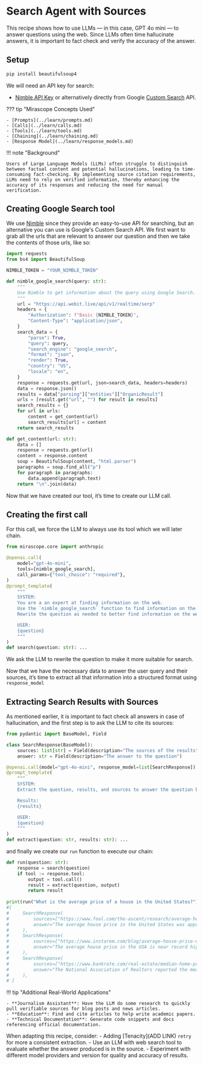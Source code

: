 # Search Agent with Sources

This recipe shows how to use LLMs — in this case, GPT 4o mini — to answer questions using the web. Since LLMs often time hallucinate answers, it is important to fact check and verify the accuracy of the answer.

## Setup

```bash
pip install beautifulsoup4
```

We will need an API key for search:

- [Nimble API Key](https://nimbleway.com/) or alternatively directly from Google [Custom Search](https://developers.google.com/custom-search/v1/introduction/) API.

??? tip "Mirascope Concepts Used"

    - [Prompts](../learn/prompts.md)
    - [Calls](../learn/calls.md)
    - [Tools](../learn/tools.md)
    - [Chaining](../learn/chaining.md)
    - [Response Model](../learn/response_models.md)

!!! note "Background"

    Users of Large Language Models (LLMs) often struggle to distinguish between factual content and potential hallucinations, leading to time-consuming fact-checking. By implementing source citation requirements, LLMs need to rely on verified information, thereby enhancing the accuracy of its responses and reducing the need for manual verification.

## Creating Google Search tool

We use [Nimble](https://nimbleway.com/) since they provide an easy-to-use API for searching, but an alternative you can use is Google's Custom Search API. We first want to grab all the urls that are relevant to answer our question and then we take the contents of those urls, like so:

```python
import requests
from bs4 import BeautifulSoup

NIMBLE_TOKEN = "YOUR_NIMBLE_TOKEN"

def nimble_google_search(query: str):
    """
    Use Nimble to get information about the query using Google Search.
    """
    url = "https://api.webit.live/api/v1/realtime/serp"
    headers = {
        "Authorization": f"Basic {NIMBLE_TOKEN}",
        "Content-Type": "application/json",
    }
    search_data = {
        "parse": True,
        "query": query,
        "search_engine": "google_search",
        "format": "json",
        "render": True,
        "country": "US",
        "locale": "en",
    }
    response = requests.get(url, json=search_data, headers=headers)
    data = response.json()
    results = data["parsing"]["entities"]["OrganicResult"]
    urls = [result.get("url", "") for result in results]
    search_results = {}
    for url in urls:
        content = get_content(url)
        search_results[url] = content
    return search_results

def get_content(url: str):
    data = []
    response = requests.get(url)
    content = response.content
    soup = BeautifulSoup(content, "html.parser")
    paragraphs = soup.find_all("p")
    for paragraph in paragraphs:
        data.append(paragraph.text)
    return "\n".join(data)
```

Now that we have created our tool, it’s time to create our LLM call.

## Creating the first call

For this call, we force the LLM to always use its tool which we will later chain.

```python
from mirascope.core import anthropic

@openai.call(
    model="gpt-4o-mini",
    tools=[nimble_google_search],
    call_params={"tool_choice": "required"},
)
@prompt_template(
    """
    SYSTEM:
    You are a an expert at finding information on the web.
    Use the `nimble_google_search` function to find information on the web.
    Rewrite the question as needed to better find information on the web.

    USER:
    {question}
    """
)
def search(question: str): ...
```

We ask the LLM to rewrite the question to make it more suitable for search.

Now that we have the necessary data to answer the user query and their sources, it’s time to extract all that information into a structured format using `response_model`

## Extracting Search Results with Sources

As mentioned earlier, it is important to fact check all answers in case of hallucination, and the first step is to ask the LLM to cite its sources:

```python
from pydantic import BaseModel, Field

class SearchResponse(BaseModel):
    sources: list[str] = Field(description="The sources of the results")
    answer: str = Field(description="The answer to the question")

@openai.call(model="gpt-4o-mini", response_model=list[SearchResponse])
@prompt_template(
    """
    SYSTEM:
    Extract the question, results, and sources to answer the question based on the results.

    Results:
    {results}

    USER:
    {question}
    """
)
def extract(question: str, results: str): ...
```

and finally we create our `run` function to execute our chain:

```python
def run(question: str):
    response = search(question)
    if tool := response.tool:
        output = tool.call()
        result = extract(question, output)
        return result
        
print(run("What is the average price of a house in the United States?"))
#[
#     SearchResponse(
#         sources=["https://www.fool.com/the-ascent/research/average-house-price-state/"],
#         answer="The average house price in the United States was approximately $495,100 in the second quarter of 2023.",
#     ),
#     SearchResponse(
#         sources=["https://www.instarem.com/blog/average-house-price-usa/"],
#         answer="The average house price in the USA is near record highs and was reported to be around $406,700 as of July 2023.",
#     ),
#     SearchResponse(
#         sources=["https://www.bankrate.com/real-estate/median-home-price/"],
#         answer="The National Association of Realtors reported the median price for an existing home was $387,600 as of November 2023.",
#     ),
# ]
```

!!! tip "Additional Real-World Applications"

    - **Journalism Assistant**: Have the LLM do some research to quickly pull verifiable sources for blog posts and news articles.
    - **Education**: Find and cite articles to help write academic papers.
    - **Technical Documentation**: Generate code snippets and docs referencing official documentation.

When adapting this recipe, consider:
    - Adding [Tenacity](ADD LINK) `retry` for more a consistent extraction.
    - Use an LLM with web search tool to evaluate whether the answer produced is in the source.
    - Experiment with different model providers and version for quality and accuracy of results.
